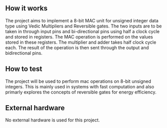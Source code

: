 <!---

This file is used to generate your project datasheet. Please fill in the information below and delete any unused
sections.

You can also include images in this folder and reference them in the markdown. Each image must be less than
512 kb in size, and the combined size of all images must be less than 1 MB.
-->

## How it works

The project aims to implement a 8-bit MAC unit for unsigned integer data type using Vedic Multipliers and Reversible gates. The two inputs are to be taken in through input pins and bi-directional pins using half a clock cycle and stored in registers. The MAC operation is performed on the values stored in these registers. The multiplier and adder takes half clock cycle each. The result of the operation is then sent through the output and bidirectional pins.

## How to test

The project will be used to perform mac operations on 8-bit unsigned integers. This is mainly used in systems with fast computation and also primarly explores the concepts of reversible gates for energy efficiency.

## External hardware

No external hardware is used for this project.
